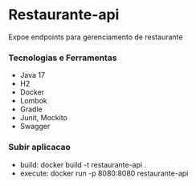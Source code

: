 # Restaurante-api
Expoe endpoints para gerenciamento de restaurante

### Tecnologias e Ferramentas
- Java 17
- H2
- Docker
- Lombok
- Gradle
- Junit, Mockito
- Swagger

### Subir aplicacao

- build: docker build -t restaurante-api .
- execute: docker run -p 8080:8080 restaurante-api
